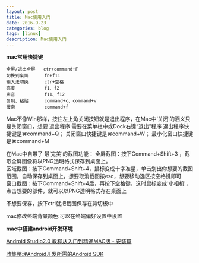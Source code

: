 ```yaml
---
layout: post
title: Mac使用入门
date: 2016-9-23
categories: blog
tags: [linux]
description: Mac使用入门
---
```



**mac常用快捷键**

```
全屏/退出全屏   ctr+command+F
切换到桌面      fn+f11
输入法切换      ctr+空格       
亮度           f1、f2
声音           f11、f12
复制、粘贴      command+c、command+v
搜索           command+f
```

Mac不像Win那样，按住左上角关闭按钮就是退出程序，在Mac中‘关闭’的涵义只是关闭窗口，想要 退出程序 需要在菜单栏中或Dock右键“退出”程序
退出程序快捷键是⌘command+Q； 关闭窗口快捷键是⌘command+W； 最小化窗口快捷键是⌘command+M 


在Mac中自带了 最‘完美’的截图功能：
全屏截图：按下Command+Shift+3 ，截取全屏图像将以PNG透明格式保存到桌面上。      
区域截图：按下Command+Shift+4，鼠标变成十字准星，单击划出你想要的截图范围，自动保存到桌面上，想要取消截图按esc，想要移动选区按空格键即可   
窗口截图：按下Command+Shift+4后，再按下空格键，这时鼠标变成'小相机'，点击想要的部件，就可以以PNG透明格式存在桌面上      

不想要保存，按下ctrl就把截图保存在剪切板中

mac修改终端背景颜色:可以在终端偏好设置中设置


**mac中搭建android开发环境**

[Android Studio2.0 教程从入门到精通MAC版 - 安装篇](http://www.open-open.com/lib/view/open1466430392743.html)

[收集整理Android开发所需的Android SDK](https://github.com/inferjay/AndroidDevTools)





